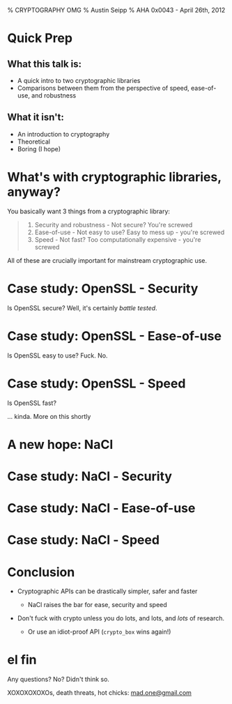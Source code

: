 % CRYPTOGRAPHY OMG
% Austin Seipp
% AHA 0x0043 - April 26th, 2012

# Quick Prep

## What this talk is:

 * A quick intro to two cryptographic libraries
 * Comparisons between them from the perspective of speed,
   ease-of-use, and robustness

## What it isn't:

 * An introduction to cryptography
 * Theoretical
 * Boring (I hope)

# What's with cryptographic libraries, anyway?

You basically want 3 things from a cryptographic library:

> 1. Security and robustness - Not secure? You're screwed
> 2. Ease-of-use - Not easy to use? Easy to mess up - you're screwed
> 3. Speed - Not fast? Too computationally expensive - you're screwed

All of these are crucially important for mainstream cryptographic use.

# Case study: OpenSSL - Security

Is OpenSSL secure? Well, it's certainly *battle tested*.

# Case study: OpenSSL - Ease-of-use

Is OpenSSL easy to use? Fuck. No.

# Case study: OpenSSL - Speed

Is OpenSSL fast?

... kinda. More on this shortly

# A new hope: NaCl

# Case study: NaCl - Security

# Case study: NaCl - Ease-of-use

# Case study: NaCl - Speed

# Conclusion

 * Cryptographic APIs can be drastically simpler, safer and faster
    * NaCl raises the bar for ease, security and speed

 * Don't fuck with crypto unless you do lots, and lots, and *lots* of research.
    * Or use an idiot-proof API (`crypto_box` wins again!)

# el fin

Any questions? No? Didn't think so.

XOXOXOXOXOs, death threats, hot chicks: <mad.one@gmail.com>
